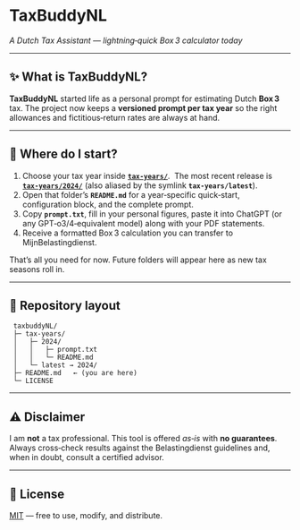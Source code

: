 # TaxBuddyNL

*A Dutch Tax Assistant — lightning‑quick Box 3 calculator today*

---

## ✨ What is TaxBuddyNL?

**TaxBuddyNL** started life as a personal prompt for estimating Dutch **Box 3** tax. The project now keeps a **versioned prompt per tax year** so the right allowances and fictitious‑return rates are always at hand. 

---

## 📂 Where do I start?

1. Choose your tax year inside **[`tax‑years/`](tax-years/)**.  The most recent release is **[`tax‑years/2024/`](tax-years/2024/)** (also aliased by the symlink **`tax-years/latest`**).
2. Open that folder’s **`README.md`** for a year‑specific quick‑start, configuration block, and the complete prompt.
3. Copy **`prompt.txt`**, fill in your personal figures, paste it into ChatGPT (or any GPT‑o3/4‑equivalent model) along with your PDF statements.
4. Receive a formatted Box 3 calculation you can transfer to MijnBelastingdienst.

That’s all you need for now. Future folders will appear here as new tax seasons roll in.

---

## 📁 Repository layout

```
 taxbuddyNL/
 ├─ tax-years/
 │   ├─ 2024/
 │   │   ├─ prompt.txt
 │   │   └─ README.md
 │   └─ latest → 2024/
 ├─ README.md   ← (you are here)
 └─ LICENSE
```

---

## ⚠️ Disclaimer

I am **not** a tax professional. This tool is offered *as‑is* with **no guarantees**. Always cross‑check results against the Belastingdienst guidelines and, when in doubt, consult a certified advisor.

---

## 📄 License

[MIT](LICENSE) — free to use, modify, and distribute.
